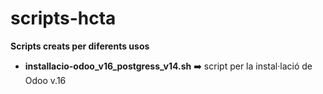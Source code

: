 # scripts-hcta
**Scripts creats per diferents usos**
 
- **installacio-odoo_v16_postgress_v14.sh** ➡️ script per la instal·lació de Odoo v.16
